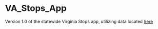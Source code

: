 # VA_Stops_App
Version 1.0 of the statewide Virginia Stops app, utilizing data located
[here](https://data.virginia.gov/stories/s/Virginia-Community-Policing-Act-Data-Collection/rden-cz3h/)
